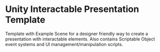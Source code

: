 # Unity Interactable Presentation Template
 Template with Example Scene for a designer friendly way to create a presentation with interactable elements. Also contains Scriptable Object event systems and UI management/manipulation scripts.
